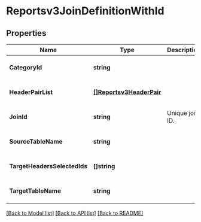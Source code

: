 # Reportsv3JoinDefinitionWithId

## Properties
Name | Type | Description | Notes
------------ | ------------- | ------------- | -------------
**CategoryId** | **string** |  | [optional] [default to null]
**HeaderPairList** | [**[]Reportsv3HeaderPair**](reportsv3HeaderPair.md) |  | [optional] [default to null]
**JoinId** | **string** | Unique join ID. | [optional] [default to null]
**SourceTableName** | **string** |  | [optional] [default to null]
**TargetHeadersSelectedIds** | **[]string** |  | [optional] [default to null]
**TargetTableName** | **string** |  | [optional] [default to null]

[[Back to Model list]](../README.md#documentation-for-models) [[Back to API list]](../README.md#documentation-for-api-endpoints) [[Back to README]](../README.md)

